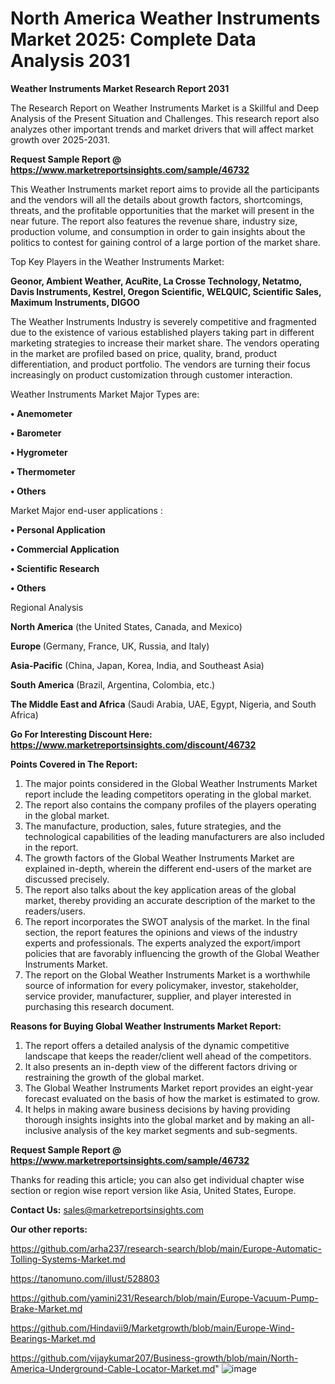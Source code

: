 # North America Weather Instruments Market 2025: Complete Data Analysis 2031

<strong>Weather Instruments Market Research Report 2031</strong>

The Research Report on Weather Instruments Market is a Skillful and Deep Analysis of the Present Situation and Challenges. This research report also analyzes other important trends and market drivers that will affect market growth over 2025-2031.

<strong>Request Sample Report @ <a href=https://www.marketreportsinsights.com/sample/46732>https://www.marketreportsinsights.com/sample/46732</a></strong>

This Weather Instruments market report aims to provide all the participants and the vendors will all the details about growth factors, shortcomings, threats, and the profitable opportunities that the market will present in the near future. The report also features the revenue share, industry size, production volume, and consumption in order to gain insights about the politics to contest for gaining control of a large portion of the market share.

Top Key Players in the Weather Instruments Market:

<strong>Geonor, Ambient Weather, AcuRite, La Crosse Technology, Netatmo, Davis Instruments, Kestrel, Oregon Scientific, WELQUIC, Scientific Sales, Maximum Instruments, DIGOO</strong>

The Weather Instruments Industry is severely competitive and fragmented due to the existence of various established players taking part in different marketing strategies to increase their market share. The vendors operating in the market are profiled based on price, quality, brand, product differentiation, and product portfolio. The vendors are turning their focus increasingly on product customization through customer interaction.

Weather Instruments Market Major Types are:

<strong>•  Anemometer

•  Barometer

•  Hygrometer

•  Thermometer

•  Others</strong>

Market Major end-user applications :

<strong>•  Personal Application

•  Commercial Application

•  Scientific Research

•  Others</strong>

Regional Analysis

</u><strong><b>North America</b></strong> (the United States, Canada, and Mexico)

<strong><b>Europe </b></strong>(Germany, France, UK, Russia, and Italy)

<strong><b>Asia-Pacific</b></strong> (China, Japan, Korea, India, and Southeast Asia)

<strong><b>South America</b></strong> (Brazil, Argentina, Colombia, etc.)

<strong><b>The Middle East and Africa</b></strong> (Saudi Arabia, UAE, Egypt, Nigeria, and South Africa)

<strong>Go For Interesting Discount Here: <a href=https://www.marketreportsinsights.com/discount/46732>https://www.marketreportsinsights.com/discount/46732</a></strong>

<strong>Points Covered in The Report:</strong>
<ol>
  <li>The major points considered in the Global Weather Instruments Market report include the leading competitors operating in the global market.</li>
  <li>The report also contains the company profiles of the players operating in the global market.</li>
  <li>The manufacture, production, sales, future strategies, and the technological capabilities of the leading manufacturers are also included in the report.</li>
  <li>The growth factors of the Global Weather Instruments Market are explained in-depth, wherein the different end-users of the market are discussed precisely.</li>
  <li>The report also talks about the key application areas of the global market, thereby providing an accurate description of the market to the readers/users.</li>
  <li>The report incorporates the SWOT analysis of the market. In the final section, the report features the opinions and views of the industry experts and professionals. The experts analyzed the export/import policies that are favorably influencing the growth of the Global Weather Instruments Market.</li>
  <li>The report on the Global Weather Instruments Market is a worthwhile source of information for every policymaker, investor, stakeholder, service provider, manufacturer, supplier, and player interested in purchasing this research document.</li>
</ol>
<strong>Reasons for Buying Global Weather Instruments Market Report:</strong>

<ol>
  <li>The report offers a detailed analysis of the dynamic competitive landscape that keeps the reader/client well ahead of the competitors.</li>
  <li>It also presents an in-depth view of the different factors driving or restraining the growth of the global market.</li>
  <li>The Global Weather Instruments Market report provides an eight-year forecast evaluated on the basis of how the market is estimated to grow.</li>
  <li>It helps in making aware business decisions by having providing thorough insights insights into the global market and by making an all-inclusive analysis of the key market segments and sub-segments.</li>
</ol>
<strong>Request Sample Report @ <a href=https://www.marketreportsinsights.com/sample/46732>https://www.marketreportsinsights.com/sample/46732</a></strong>


Thanks for reading this article; you can also get individual chapter wise section or region wise report version like Asia, United States, Europe.

<strong>Contact Us:</strong>
sales@marketreportsinsights.com

<strong>Our other reports:</strong>

<a href=https://github.com/arha237/research-search/blob/main/Europe-Automatic-Tolling-Systems-Market.md>https://github.com/arha237/research-search/blob/main/Europe-Automatic-Tolling-Systems-Market.md</a>

<a href=https://tanomuno.com/illust/528803>https://tanomuno.com/illust/528803</a>

<a href=https://github.com/yamini231/Research/blob/main/Europe-Vacuum-Pump-Brake-Market.md>https://github.com/yamini231/Research/blob/main/Europe-Vacuum-Pump-Brake-Market.md</a>

<a href=https://github.com/Hindavii9/Marketgrowth/blob/main/Europe-Wind-Bearings-Market.md>https://github.com/Hindavii9/Marketgrowth/blob/main/Europe-Wind-Bearings-Market.md</a>

<a href=https://github.com/vijaykumar207/Business-growth/blob/main/North-America-Underground-Cable-Locator-Market.md>https://github.com/vijaykumar207/Business-growth/blob/main/North-America-Underground-Cable-Locator-Market.md</a>"
![image](https://github.com/user-attachments/assets/2d31cc93-bb40-4f9a-b5d5-41c1bc91115c)
